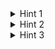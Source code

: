 <details>
    <summary>Hint 1</summary>
    <p>If you know that you can get away with a maximum weight of `w`, what do we know about other possible weights?</p>
</details>

<details>
    <summary>Hint 2</summary>
    <p>If we can divvy out the items between the boxes such that the heaviest box has weight `w`, then the answer is no higher than `w`.</p>
</details>

<details>
    <summary>Hint 3</summary>
    <p>We can binary search for the answer `w`: if we can spread out the items such that the heaviest box is no heavier than `x`, then the answer `w <= x`.</p>
</details>